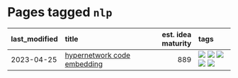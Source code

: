 # Pages tagged `nlp`

|last_modified|title|est. idea maturity|tags
|:---|:---|---:|:---|
|2023-04-25|[hypernetwork code embedding](../hypernetwork_embedding_for_code.md)|889|[![](https://img.shields.io/badge/tag-LLM-c456a9)](../tags/LLM.md) [![](https://img.shields.io/badge/tag-embeddings-426a5f)](../tags/embeddings.md) [![](https://img.shields.io/badge/tag-machinelearning-e3b2c7)](../tags/machinelearning.md) [![](https://img.shields.io/badge/tag-models-76bb24)](../tags/models.md) [![](https://img.shields.io/badge/tag-nlp-dafbc7)](../tags/nlp.md)|